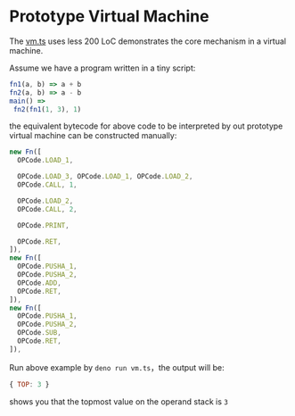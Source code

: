 # Prototype Virtual Machine

The [vm.ts](/vm.ts) uses less 200 LoC demonstrates the core mechanism in a virtual machine.

Assume we have a program written in a tiny script:

```js
fn1(a, b) => a + b
fn2(a, b) => a - b
main() =>
 fn2(fn1(1, 3), 1)
```

the equivalent bytecode for above code to be interpreted by out prototype virtual machine can be constructed manually:

```js
new Fn([
  OPCode.LOAD_1,

  OPCode.LOAD_3, OPCode.LOAD_1, OPCode.LOAD_2,
  OPCode.CALL, 1,

  OPCode.LOAD_2,
  OPCode.CALL, 2,

  OPCode.PRINT,

  OPCode.RET,
]),
new Fn([
  OPCode.PUSHA_1,
  OPCode.PUSHA_2,
  OPCode.ADD,
  OPCode.RET,
]),
new Fn([
  OPCode.PUSHA_1,
  OPCode.PUSHA_2,
  OPCode.SUB,
  OPCode.RET,
]),
```

Run above example by `deno run vm.ts`，the output will be:

```js
{ TOP: 3 }
```

shows you that the topmost value on the operand stack is `3`
